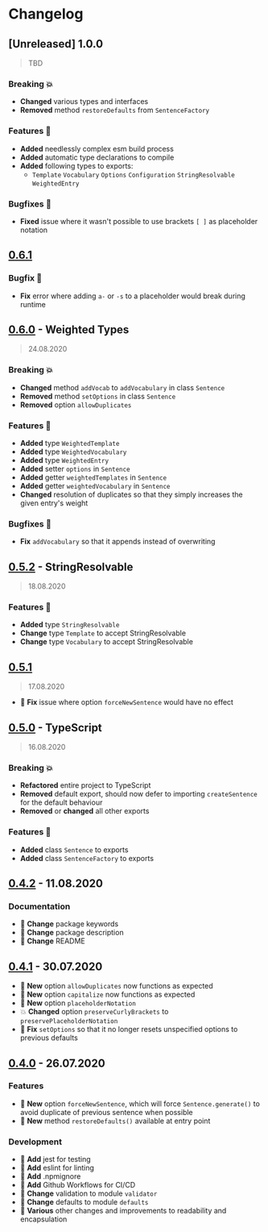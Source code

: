 # Changelog

## [Unreleased] 1.0.0
> TBD
### Breaking :boom:
* **Changed** various types and interfaces
* **Removed** method `restoreDefaults` from `SentenceFactory`
### Features :tada:
* **Added** needlessly complex esm build process
* **Added** automatic type declarations to compile
* **Added** following types to exports:
  * `Template` `Vocabulary` `Options` `Configuration` `StringResolvable` `WeightedEntry`
### Bugfixes :bug:
* **Fixed** issue where it wasn't possible to use brackets `[ ]` as placeholder notation

## [0.6.1](../../tree/v0.6.1)
### Bugfix :bug:
* **Fix** error where adding `a-` or `-s` to a placeholder would break during runtime

## [0.6.0](../../tree/v0.6.0) - Weighted Types
> 24.08.2020
### Breaking :boom:
* **Changed** method `addVocab` to `addVocabulary` in class `Sentence`
* **Removed** method `setOptions` in class `Sentence`
* **Removed** option `allowDuplicates`
### Features :tada:
* **Added** type `WeightedTemplate`
* **Added** type `WeightedVocabulary`
* **Added** type `WeightedEntry`
* **Added** setter `options` in `Sentence`
* **Added** getter `weightedTemplates` in `Sentence`
* **Added** getter `weightedVocabulary` in `Sentence`
* **Changed** resolution of duplicates so that they simply increases the given entry's weight
### Bugfixes :bug:
* **Fix** `addVocabulary` so that it appends instead of overwriting

## [0.5.2](../../tree/v0.5.2) - StringResolvable
> 18.08.2020
### Features :tada: 
* **Added** type `StringResolvable`
* **Change** type `Template` to accept StringResolvable
* **Change** type `Vocabulary` to accept StringResolvable

## [0.5.1](../../tree/v0.5.1)
> 17.08.2020
* :bug: **Fix** issue where option `forceNewSentence` would have no effect

## [0.5.0](../../tree/v0.5.0) - TypeScript
> 16.08.2020
### Breaking :boom:
* **Refactored** entire project to TypeScript
* **Removed** default export, should now defer to importing `createSentence` for the default behaviour
* **Removed** or **changed** all other exports
### Features :tada:
* **Added** class `Sentence` to exports
* **Added** class `SentenceFactory` to exports

## [0.4.2](../../tree/v0.4.2) - 11.08.2020
### Documentation
* :nut_and_bolt: **Change** package keywords
* :nut_and_bolt: **Change** package description
* :nut_and_bolt: **Change** README

## [0.4.1](../../tree/v0.4.1) - 30.07.2020
* :tada: **New** option `allowDuplicates` now functions as expected
* :tada: **New** option `capitalize` now functions as expected
* :tada: **New** option `placeholderNotation`
* :boom: **Changed** option `preserveCurlyBrackets` to `preservePlaceholderNotation`
* :bug: **Fix** `setOptions` so that it no longer resets unspecified options to previous defaults

## [0.4.0](../../tree/v0.4.0) - 26.07.2020
### Features
* :tada: **New** option `forceNewSentence`, which will force `Sentence.generate()` to avoid duplicate of previous sentence when possible
* :tada: **New** method `restoreDefaults()` available at entry point
### Development
* :nut_and_bolt: **Add** jest for testing
* :nut_and_bolt: **Add** eslint for linting
* :nut_and_bolt: **Add** .npmignore
* :nut_and_bolt: **Add** Github Workflows for CI/CD
* :nut_and_bolt: **Change** validation to module `validator`
* :nut_and_bolt: **Change** defaults to module `defaults`
* :nut_and_bolt: **Various** other changes and improvements to readability and encapsulation
